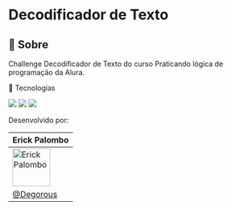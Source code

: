 <h1>Decodificador de Texto</h1>

<h2>📃  Sobre </h2>
<p>Challenge Decodificador de Texto do curso Praticando lógica de programação da Alura.</p>

🚀 Tecnologias
<div>
  <img src="https://img.shields.io/badge/HTML-E34F26?style=for-the-badge&logo=html5&logoColor=white">
  <img src="https://img.shields.io/badge/CSS-1572B6?style=for-the-badge&logo=css3&logoColor=white">
  <img src="https://img.shields.io/badge/JavaScript-323330?style=for-the-badge&logo=javascript&logoColor=F7DF1E">
</div>

Desenvolvido por:

|Erick Palombo|
|------------|
|<img src="https://github.com/Degorous.png" alt="Erick Palombo" width="75">|
|[@Degorous](https://github.com/Degorous)|
